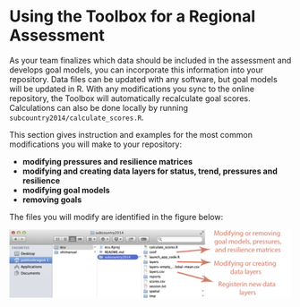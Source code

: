 # Using the Toolbox for a Regional Assessment

As your team finalizes which data should be included in the assessment and develops goal models, you can incorporate this information into your repository. Data files can be updated with any software, but goal models will be updated in R. With any modifications you sync to the online repository, the Toolbox will automatically recalculate goal scores. Calculations can also be done locally by running `subcountry2014/calculate_scores.R`.

This section gives instruction and examples for the most common modifications you will make to your repository:

- **modifying pressures and resilience matrices**
- **modifying and creating data layers for status, trend, pressures and resilience**
- **modifying goal models**
- **removing goals**


The files you will modify are identified in the figure below:

![](./fig/modifying_scenario_tbx.png)
